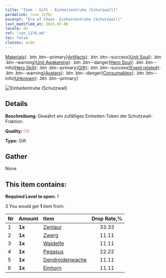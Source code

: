 ```yaml
---
title: "Item - Gift - Einheitentruhe (Schutzwall)"
permalink: /con_1270/
excerpt: "Era of Chaos  Einheitentruhe (Schutzwall)"
last_modified_at: 2021-07-06
locale: de
ref: "con_1270.md"
toc: false
classes: wide
---
```

 [Materials](/ItemsDE/){: .btn .btn--primary}[Artifacts](/ItemsDE/Artifacts/){: .btn .btn--success}[Unit Soul](/ItemsDE/UnitSoul/){: .btn .btn--warning}[Unit Awakening](/ItemsDE/UnitAwakening/){: .btn .btn--danger}[Hero Soul](/ItemsDE/HeroSoul/){: .btn .btn--info}[Hero Skill](/ItemsDE/HeroSkill/){: .btn .btn--primary}[Gift](/ItemsDE/Gift/){: .btn .btn--success}[Event related](/ItemsDE/Events/){: .btn .btn--warning}[Avatars](/ItemsDE/Avatars/){: .btn .btn--danger}[Consumables](/ItemsDE/Consumables/){: .btn .btn--info}[Unknown](/ItemsDE/Unknown/){: .btn .btn--primary}

 ![Einheitentruhe (Schutzwall)](/images/t/i_904002.png)

## Details
 **Beschreibung:** Gewährt ein zufälliges Einheiten-Token der Schutzwall-Fraktion.

 **Quality:** <span style="color: #DA70D6">OK</span>

 **Type:** Gift

## Gather

  None

## This item contains:

 **Required Level to open:** 1

 3 You would get **1** item  from:

  | Nr | Amount |     Item    | Drop Rate,% |
  |:---|:-------|:------------|:---------:|
  | 1 |  **1x** | [Zentaur](/ItemsDE/unt_199/) | 33.33 | 
  | 2 |  **1x** | [Zwerg](/ItemsDE/unt_200/) | 11.11 | 
  | 3 |  **1x** | [Waldelfe](/ItemsDE/unt_201/) | 11.11 | 
  | 4 |  **1x** | [Pegasus](/ItemsDE/unt_202/) | 22.22 | 
  | 5 |  **1x** | [Dendroidenwache](/ItemsDE/unt_203/) | 11.11 | 
  | 6 |  **1x** | [Einhorn](/ItemsDE/unt_204/) | 11.11 | 
